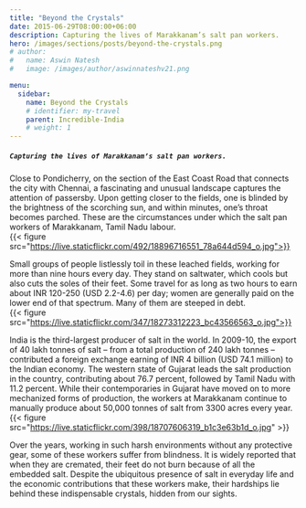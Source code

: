 ```yaml
---
title: "Beyond the Crystals"
date: 2015-06-29T08:00:00+06:00
description: Capturing the lives of Marakkanam’s salt pan workers.
hero: /images/sections/posts/beyond-the-crystals.png
# author:
#   name: Aswin Natesh
#   image: /images/author/aswinnateshv21.png

menu:
  sidebar:
    name: Beyond the Crystals
    # identifier: my-travel
    parent: Incredible-India
    # weight: 1
---
```


#####  `Capturing the lives of Marakkanam’s salt pan workers.`

Close to Pondicherry, on the section of the East Coast Road that connects the city with Chennai, a fascinating and unusual landscape captures the attention of passersby. Upon getting closer to the fields, one is blinded by the brightness of the scorching sun, and within minutes, one’s throat becomes parched. These are the circumstances under which the salt pan workers of Marakkanam, Tamil Nadu labour.
<br />
{{< figure src="https://live.staticflickr.com/492/18896716551_78a644d594_o.jpg">}}

Small groups of people listlessly toil in these leached fields, working for more than nine hours every day. They stand on saltwater, which cools but also cuts the soles of their feet. Some travel for as long as two hours to earn about INR 120-250 (USD 2.2-4.6) per day; women are generally paid on the lower end of that spectrum. Many of them are steeped in debt.
<br />
{{< figure src="https://live.staticflickr.com/347/18273312223_bc43566563_o.jpg">}}

India is the third-largest producer of salt in the world. In 2009-10, the export of 40 lakh tonnes of salt – from a total production of 240 lakh tonnes – contributed a foreign exchange earning of INR 4 billion (USD 74.1 million) to the Indian economy. The western state of Gujarat leads the salt production in the country, contributing about 76.7 percent, followed by Tamil Nadu with 11.2 percent. While their contemporaries in Gujarat have moved on to more mechanized forms of production, the workers at Marakkanam continue to manually produce about 50,000 tonnes of salt from 3300 acres every year.
<br />
{{< figure src="https://live.staticflickr.com/398/18707606319_b1c3e63b1d_o.jpg" >}}

Over the years, working in such harsh environments without any protective gear, some of these workers suffer from blindness. It is widely reported that when they are cremated, their feet do not burn because of all the embedded salt. Despite the ubiquitous presence of salt in everyday life and the economic contributions that these workers make, their hardships lie behind these indispensable crystals, hidden from our sights.